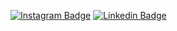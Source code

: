 [![Instagram Badge](https://img.shields.io/badge/Instagram--blue?style=social&logo=instagram&link=https://www.instagram.com/loumogwai/)](https://www.instagram.com/loumogwai/)
[![Linkedin Badge](https://img.shields.io/badge/Linkedin--blue?style=social&logo=linkedin&link=https://www.linkedin.com/in/louise-ribeiro-0211a816b)](https://www.linkedin.com/in/louise-ribeiro-0211a816b)
